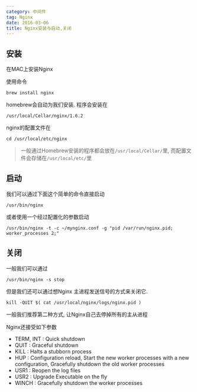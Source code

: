 ```yaml
---
category: 中间件
tag: Nginx
date: 2016-03-06
title: Nginx安装与启动,关闭
---
```

## 安装
在MAC上安装Nginx

使用命令
```shell
brew install nginx
```
homebrew会自动为我们安装. 程序会安装在
```shell
/usr/local/Cellar/nginx/1.6.2
```
nginx的配置文件在
```shell
cd /usr/local/etc/nginx
```

> 一般通过Homebrew安装的程序都会放在`/usr/local/Cellar/`里, 而配置文件会存储在`/usr/local/etc/`里

## 启动
我们可以通过下面这个简单的命令直接启动
```shell
/usr/bin/nginx
```
或者使用一个经过配置化的参数启动
```shell
/usr/bin/nginx -t -c ~/mynginx.conf -g "pid /var/run/nginx.pid; worker_processes 2;"
```

## 关闭
一般我们可以通过
```shell
/usr/bin/nginx -s stop
```
但是我们还可以通过想Nginx 主进程发送信号的方式来关闭它.
```shell
kill -QUIT $( cat /usr/local/nginx/logs/nginx.pid )
```
一般我们推荐第二种方式, 让Nginx自己去停掉所有的主从进程

Nginx还接受如下参数
* TERM, INT	: Quick shutdown
* QUIT :	Graceful shutdown
* KILL :	Halts a stubborn process
* HUP : Configuration reload, Start the new worker processes with a new configuration, Gracefully shutdown the old worker processes
* USR1 :	Reopen the log files
* USR2 :	Upgrade Executable on the fly
* WINCH :	Gracefully shutdown the worker processes
